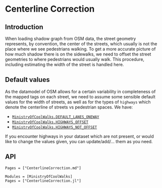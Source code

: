 # Centerline Correction
## Introduction
When loading shadow graph from OSM data, the street geometry represents, by convention, the center of the streets,
which usually is not the place where we see pedestrians walking. To get a more accurate picture of how much shadow
there is on the sidewalks, we need to offset the street geometries to where pedestrians would usually walk.
This procedure, including estimating the width of the street is handled here.

## Default values
As the datamodel of OSM allows for a certain variability in completeness of the mapped tags on each street, we need
to assume some sensible default values for the width of streets, as well as for the types of `highways` which denote
the centerline of streets vs pedestrian spaces. We have:

- [`MinistryOfCoolWalks.DEFAULT_LANES_ONEWAY`](@ref)
- [`MinistryOfCoolWalks.HIGHWAYS_OFFSET`](@ref)
- [`MinistryOfCoolWalks.HIGHWAYS_NOT_OFFSET`](@ref)

If you encounter highways in your dataset which are not present, or would like to change the values given, you can
update/add/... them as you need.

## API

```@index
Pages = ["CenterlineCorrection.md"]
```

```@autodocs
Modules = [MinistryOfCoolWalks]
Pages = ["CenterlineCorrection.jl"]
```